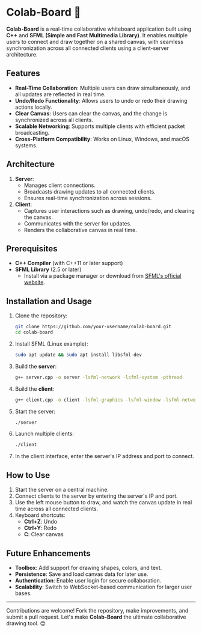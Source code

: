 # Colab-Board 🎨

**Colab-Board** is a real-time collaborative whiteboard application built using **C++** and **SFML (Simple and Fast Multimedia Library)**. It enables multiple users to connect and draw together on a shared canvas, with seamless synchronization across all connected clients using a client-server architecture.

## Features

- **Real-Time Collaboration**: Multiple users can draw simultaneously, and all updates are reflected in real time.
- **Undo/Redo Functionality**: Allows users to undo or redo their drawing actions locally.
- **Clear Canvas**: Users can clear the canvas, and the change is synchronized across all clients.
- **Scalable Networking**: Supports multiple clients with efficient packet broadcasting.
- **Cross-Platform Compatibility**: Works on Linux, Windows, and macOS systems.

## Architecture

1. **Server**:
    - Manages client connections.
    - Broadcasts drawing updates to all connected clients.
    - Ensures real-time synchronization across sessions.
2. **Client**:
    - Captures user interactions such as drawing, undo/redo, and clearing the canvas.
    - Communicates with the server for updates.
    - Renders the collaborative canvas in real time.

## Prerequisites

- **C++ Compiler** (with C++11 or later support)
- **SFML Library** (2.5 or later)
    - Install via a package manager or download from [SFML's official website](https://www.sfml-dev.org/).

## Installation and Usage

1. Clone the repository:
    
    ```bash
    git clone https://github.com/your-username/colab-board.git
    cd colab-board
    
    ```
    
2. Install SFML (Linux example):
    
    ```bash
    sudo apt update && sudo apt install libsfml-dev
    
    ```
    
3. Build the **server**:
    
    ```bash
    g++ server.cpp -o server -lsfml-network -lsfml-system -pthread
    
    ```
    
4. Build the **client**:
    
    ```bash
    g++ client.cpp -o client -lsfml-graphics -lsfml-window -lsfml-network -lsfml-system
    
    ```
    
5. Start the server:
    
    ```bash
    ./server
    
    ```
    
6. Launch multiple clients:
    
    ```bash
    ./client
    
    ```
    
7. In the client interface, enter the server's IP address and port to connect.

## How to Use

1. Start the server on a central machine.
2. Connect clients to the server by entering the server's IP and port.
3. Use the left mouse button to draw, and watch the canvas update in real time across all connected clients.
4. Keyboard shortcuts:
    - **Ctrl+Z**: Undo
    - **Ctrl+Y**: Redo
    - **C**: Clear canvas

## Future Enhancements

- **Toolbox**: Add support for drawing shapes, colors, and text.
- **Persistence**: Save and load canvas data for later use.
- **Authentication**: Enable user login for secure collaboration.
- **Scalability**: Switch to WebSocket-based communication for larger user bases.

---

Contributions are welcome! Fork the repository, make improvements, and submit a pull request. Let's make **Colab-Board** the ultimate collaborative drawing tool. 😊
